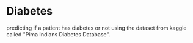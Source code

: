 # Diabetes

predicting if a patient has diabetes or not using the dataset from kaggle called "Pima Indians Diabetes Database".
